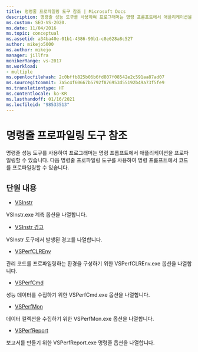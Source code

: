 ```yaml
---
title: 명령줄 프로파일링 도구 참조 | Microsoft Docs
description: 명령줄 성능 도구를 사용하여 프로그래머는 명령 프롬프트에서 애플리케이션을 프로파일링할 수 있습니다. 세부 정보의 링크가 포함된 도구 개요를 참조하세요.
ms.custom: SEO-VS-2020.
ms.date: 11/04/2016
ms.topic: conceptual
ms.assetid: a34ba40e-01b1-4386-90b1-c8e628a8c527
author: mikejo5000
ms.author: mikejo
manager: jillfra
monikerRange: vs-2017
ms.workload:
- multiple
ms.openlocfilehash: 2c0bffb825b06b6fd807f08542e2c591aa87ad07
ms.sourcegitcommit: 7a5c4f60667b5792f876953d55192b49a73f5fe9
ms.translationtype: HT
ms.contentlocale: ko-KR
ms.lasthandoff: 01/16/2021
ms.locfileid: "98533513"
---
```

# <a name="command-line-profiling-tools-reference"></a>명령줄 프로파일링 도구 참조
명령줄 성능 도구를 사용하여 프로그래머는 명령 프롬프트에서 애플리케이션을 프로파일링할 수 있습니다. 다음 명령줄 프로파일링 도구를 사용하여 명령 프롬프트에서 코드를 프로파일링할 수 있습니다.

## <a name="in-this-section"></a>단원 내용
- [VSInstr](../profiling/vsinstr.md)

 VSInstr.exe 계측 옵션을 나열합니다.

- [VSInstr 경고](../profiling/vsinstr-warnings.md)

 VSInstr 도구에서 발생된 경고를 나열합니다.

- [VSPerfCLREnv](../profiling/vsperfclrenv.md)

 관리 코드를 프로파일링하는 환경을 구성하기 위한 VSPerfCLREnv.exe 옵션을 나열합니다.

- [VSPerfCmd](../profiling/vsperfcmd.md)

 성능 데이터를 수집하기 위한 VSPerfCmd.exe 옵션을 나열합니다.

- [VSPerfMon](../profiling/vsperfmon.md)

 데이터 컬렉션을 수집하기 위한 VSPerfMon.exe 옵션을 나열합니다.

- [VSPerfReport](../profiling/vsperfreport.md)

 보고서를 만들기 위한 VSPerfReport.exe 명령줄 옵션을 나열합니다.
